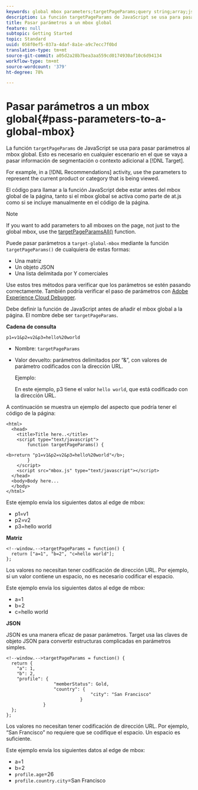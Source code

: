 ```yaml
---
keywords: global mbox parameters;targetPageParams;query string;array;json;dtm;dynamic tag management
description: La función targetPageParams de JavaScript se usa para pasar parámetros al mbox global. Esto es necesario en cualquier escenario en el que se vaya a pasar información de segmentación o contexto adicional a Target.
title: Pasar parámetros a un mbox global
feature: null
subtopic: Getting Started
topic: Standard
uuid: 058f0ef5-037a-4daf-8a1e-a9c7ecc7f0bd
translation-type: tm+mt
source-git-commit: a05d2a28b7bea3aa559cd0174930af10c6d94134
workflow-type: tm+mt
source-wordcount: '379'
ht-degree: 78%

---
```



# Pasar parámetros a un mbox global{#pass-parameters-to-a-global-mbox}

La función `targetPageParams` de JavaScript se usa para pasar parámetros al mbox global. Esto es necesario en cualquier escenario en el que se vaya a pasar información de segmentación o contexto adicional a [!DNL Target].

For example, in a [!DNL Recommendations] activity, use the parameters to represent the current product or category that is being viewed.

El código para llamar a la función JavaScript debe estar antes del mbox global de la página, tanto si el mbox global se activa como parte de at.js como si se incluye manualmente en el código de la página.

>[!NOTE]
>
>If you want to add parameters to all mboxes on the page, not just to the global mbox, use the [targetPageParamsAll()](/help/c-implementing-target/c-implementing-target-for-client-side-web/targetpageparamsall.md) function.

Puede pasar parámetros a `target-global-mbox` mediante la función `targetPageParams()` de cualquiera de estas formas:

* Una matriz
* Un objeto JSON
* Una lista delimitada por Y comerciales

Use estos tres métodos para verificar que los parámetros se estén pasando correctamente. También podría verificar el paso de parámetros con [Adobe Experience Cloud Debugger](https://experienceleague.adobe.com/docs/debugger/using/experience-cloud-debugger.html).

Debe definir la función de JavaScript antes de añadir el mbox global a la página. El nombre debe ser `targetPageParams`.

**Cadena de consulta**

```
p1=v1&p2=v2&p3=hello%20world
```

* Nombre: `targetPageParams`
* Valor devuelto: parámetros delimitados por “&amp;”, con valores de parámetro codificados con la dirección URL.

   Ejemplo:

   En este ejemplo, p3 tiene el valor `hello world`, que está codificado con la dirección URL.

A continuación se muestra un ejemplo del aspecto que podría tener el código de la página:

```
<html> 
  <head> 
    <title>Title here..</title> 
    <script type="text/javascript"> 
        function targetPageParams() { 
           
<b>return "p1=v1&p2=v2&p3=hello%20world"</b>; 
        } 
    </script> 
    <script src="mbox.js" type="text/javascript"></script> 
  </head> 
  <body>Body here... 
  </body> 
</html>
```

Este ejemplo envía los siguientes datos al edge de mbox:

* p1=v1
* p2=v2
* p3=hello world

**Matriz**

```
<!--window.-->targetPageParams = function() { 
  return ["a=1", "b=2", "c=hello world"]; 
}; 
```

Los valores no necesitan tener codificación de dirección URL. Por ejemplo, si un valor contiene un espacio, no es necesario codificar el espacio.

Este ejemplo envía los siguientes datos al edge de mbox:

* a=1
* b=2
* c=hello world

**JSON**

JSON es una manera eficaz de pasar parámetros. Target usa las claves de objeto JSON para convertir estructuras complicadas en parámetros simples.

```
<!--window.-->targetPageParams = function() { 
  return { 
    "a": 1, 
    "b": 2, 
    "profile": { 
                  "memberStatus": Gold, 
                  "country": { 
                                "city": "San Francisco" 
                            } 
              } 
  }; 
}; 
```

Los valores no necesitan tener codificación de dirección URL. Por ejemplo, “San Francisco” no requiere que se codifique el espacio. Un espacio es suficiente.

Este ejemplo envía los siguientes datos al edge de mbox:

* a=1
* b=2
* `profile.age`=26
* `profile.country.city`=San Francisco